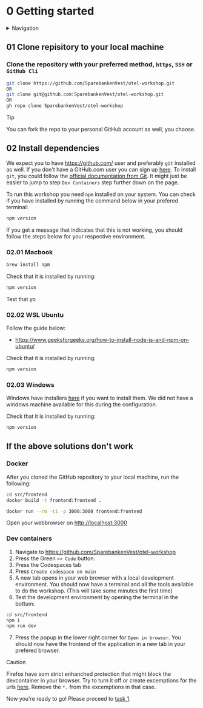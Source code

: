# 0 Getting started

<details>
<summary>Navigation</summary>

0. **Getting started** (this task)
1. [Run Front End App Locally](./001.md)
2. [Set up distributed tracing](./002.md)
3. [Finding error root cause in the backend dashboard](./003.md)
4. [Bonus - Metrics](./004.md)



</details>

## 01 Clone repisitory to your local machine

### Clone the repository with your preferred method, `https`, `SSH` or `GitHub Cli`

```bash
git clone https://github.com/SparebankenVest/otel-workshop.git
OR
git clone git@github.com:SparebankenVest/otel-workshop.git
OR
gh repo clone SparebankenVest/otel-workshop
```

> [!TIP]
> You can fork the repo to your personal GitHub account as well, you choose.

## 02 Install dependencies

We expect you to have <https://github.com/> user and preferably `git` installed as well. If you don't have a GitHub.com user you can sign up [here](https://github.com/signup?ref_cta=Sign+up&ref_loc=header+logged+out&ref_page=%2F&source=header-home). To install `git`, you could follow the [official documentation from Git](https://git-scm.com/book/en/v2/Getting-Started-Installing-Git). It might just be easier to jump to step `Dev Containers` step further down on the page.

To run this workshop you need `npm` installed on your system. You can check if you have installed by running the command below in your prefered terminal:

```bash
npm version
```

If you get a message that indicates that this is not working, you should follow the steps below for your respective environment.

### 02.01 Macbook

```bash
brew install npm
```

Check that it is installed by running:

```bash
npm version
```

Test that yo

### 02.02 WSL Ubuntu

Follow the guide below:

- <https://www.geeksforgeeks.org/how-to-install-node-js-and-npm-on-ubuntu/>

Check that it is installed by running:

```bash
npm version
```

### 02.03 Windows

Windows have installers [here](https://docs.npmjs.com/downloading-and-installing-node-js-and-npm#using-a-node-installer-to-install-nodejs-and-npm) if you want to install them. We did not have a windows machine available for this during the configuration.

Check that it is installed by running:

```bash
npm version
```

## If the above solutions don't work

### Docker

After you cloned the GitHub repository to your local machine, run the following:

```bash
cd src/frontend
docker build -t frontend:frontend .

docker run --rm -ti -p 3000:3000 frontend:frontend
```

Open your webbrowser on <http://localhost:3000>

### Dev containers

1. Navigate to <https://github.com/SparebankenVest/otel-workshop>
2. Press the Green `<> Code` button.
3. Press the Codespaces tab
4. Press `Create codespace on main`
5. A new tab opens in your web browser with a local development environment. You should now have a terminal and all the tools available to do the workshop. (This will take some minutes the first time)
6. Test the development environment by opening the terminal in the bottum:

```bash
cd src/frontend
npm i
npm run dev
```

7. Press the popup in the lower right corner for `Open in browser`. You should now have the frontend of the application in a new tab in your prefered browser.

> [!CAUTION]
> Firefox have som strict enhanched protection that might block the devcontainer in your browser. Try to turn it off or create excemptions for the urls [here](https://cs50.readthedocs.io/cs50.dev/#domains). Remove the `*.` from the excemptions in that case.

Now you're ready to go!
Please proceed to [task 1](./001.md).
